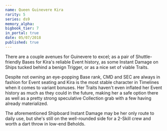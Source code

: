 ```yaml
---
name: Queen Guinevere Kira
rarity: 5
series: ds9
memory_alpha:
bigbook_tier: 7
in_portal: true
date: 05/07/2018
published: true
---
```


There are a couple avenues for Guinevere to excel; as a pair of Shuttle-friendly Bases for Kira's reliable Event history, as some Instant Damage on Ships tucked behind a benign Trigger, or as a nice set of viable Traits.

Despite not owning an eye-popping Base rank, CMD and SEC are always in fashion for Event seating and Kira is the most stable character in Timelines when it comes to variant bonuses. Her Traits haven't even inflated her Event history as much as they could in the future, making her a safe option there as well as a pretty strong speculative Collection grab with a few having already materialized.

The aforementioned Shipboard Instant Damage may be her only route to daily use, but she's still on the well-rounded side for a 2-Skill crew and worth a dart throw in low-end Beholds.
